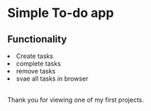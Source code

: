 <h1>Simple To-do app</h1>
<h2>Functionality</h2>
<li>Create tasks</li>
<li>complete tasks</li>
<li>remove tasks</li> 
<li>svae all tasks in browser</li>
<br>
<p>Thank you for viewing one of my first projects.</p>
